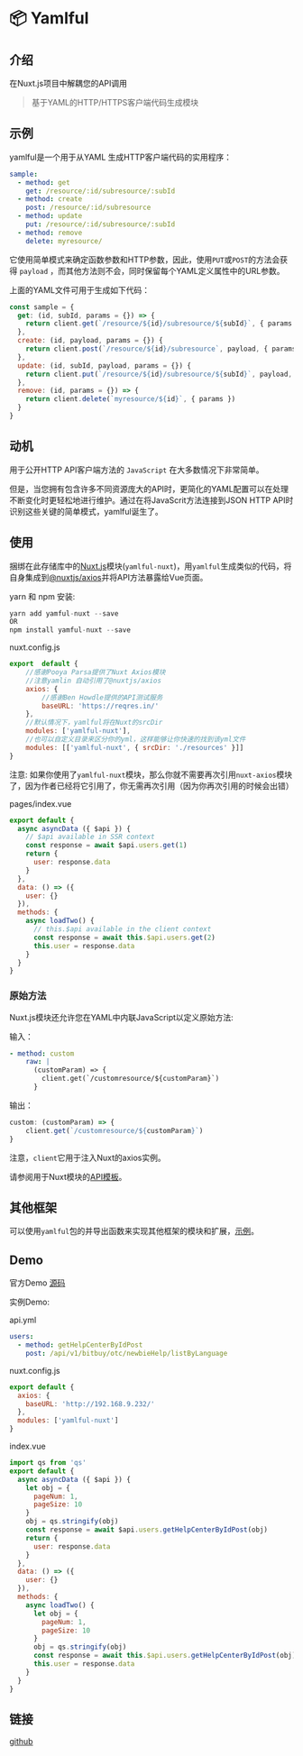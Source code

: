 # 📦 Yamlful

## 介绍

在Nuxt.js项目中解耦您的API调用

> 基于YAML的HTTP/HTTPS客户端代码生成模块

## 示例

yamlful是一个用于从YAML 生成HTTP客户端代码的实用程序：

```yaml
sample:
  - method: get
    get: /resource/:id/subresource/:subId
  - method: create
    post: /resource/:id/subresource
  - method: update
    put: /resource/:id/subresource/:subId
  - method: remove
    delete: myresource/
```

它使用简单模式来确定函数参数和HTTP参数，因此，使用`PUT`或`POST`的方法会获得 `payload` ，而其他方法则不会，同时保留每个YAML定义属性中的URL参数。

上面的YAML文件可用于生成如下代码：

```js
const sample = {
  get: (id, subId, params = {}) => {
    return client.get(`/resource/${id}/subresource/${subId}`, { params })
  },
  create: (id, payload, params = {}) {
    return client.post(`/resource/${id}/subresource`, payload, { params })
  },
  update: (id, subId, payload, params = {}) {
    return client.put(`/resource/${id}/subresource/${subId}`, payload, { params })
  },
  remove: (id, params = {}) => {
    return client.delete(`myresource/${id}`, { params })
  }
}
```

## 动机

用于公开HTTP API客户端方法的 `JavaScript` 在大多数情况下非常简单。

但是，当您拥有包含许多不同资源庞大的API时，更简化的YAML配置可以在处理不断变化时更轻松地进行维护。通过在将JavaScrit方法连接到JSON HTTP API时识别这些关键的简单模式，yamlful诞生了。

## 使用

捆绑在此存储库中的[Nuxt.js](https://nuxtjs.org/)模块(`yamlful-nuxt`)，用`yamlful`生成类似的代码，将自身集成到[@nuxtjs/axios](/nuxt/OfficialModules/Axios.html)并将API方法暴露给Vue页面。

yarn 和 npm 安装:

```js
yarn add yamful-nuxt --save
OR
npm install yamful-nuxt --save
```

nuxt.config.js

```js
export  default {
    //感谢Pooya Parsa提供了Nuxt Axios模块
    //注意yamlin 自动引用了@nuxtjs/axios
    axios: {
        //感谢Ben Howdle提供的API测试服务 
        baseURL: 'https://reqres.in/'
    },
    //默认情况下，yamlful将在Nuxt的srcDir
    modules: ['yamlful-nuxt'],
    //也可以自定义目录来区分你的yml，这样能够让你快速的找到该yml文件
    modules: [['yamlful-nuxt', { srcDir: './resources' }]]
}
```

注意: 如果你使用了`yamlful-nuxt`模块，那么你就不需要再次引用`nuxt-axios`模块了，因为作者已经将它引用了，你无需再次引用（因为你再次引用的时候会出错）

pages/index.vue

```js
export default {
  async asyncData ({ $api }) {
    // $api available in SSR context
    const response = await $api.users.get(1)
    return {
      user: response.data
    }
  },
  data: () => ({
    user: {}
  }),
  methods: {
    async loadTwo() {
      // this.$api available in the client context
      const response = await this.$api.users.get(2)
      this.user = response.data
    }
  }
}
```

### 原始方法

Nuxt.js模块还允许您在YAML中内联JavaScript以定义原始方法:

输入：

```yaml
- method: custom
    raw: |
      (customParam) => {
      	client.get(`/customresource/${customParam}`)
      }
```

输出：

```js
custom: (customParam) => {
    client.get(`/customresource/${customParam}`)
}
```

注意，`client`它用于注入Nuxt的axios实例。

请参阅用于Nuxt模块的[API模板](https://github.com/galvez/yamlful/blob/master/packages/yamlful-nuxt/templates/api.js)。

## 其他框架

可以使用`yamlful`包的并导出函数来实现其他框架的模块和扩展，[示例](https://github.com/galvez/yamlful/blob/master/packages/yamlful-nuxt/index.js)。

## Demo

官方Demo [源码](https://github.com/galvez/yamlful/tree/master/nuxt-example)

实例Demo:

api.yml

```yaml
users:
  - method: getHelpCenterByIdPost
    post: /api/v1/bitbuy/otc/newbieHelp/listByLanguage
```

nuxt.config.js

```js
export default {
  axios: {
    baseURL: 'http://192.168.9.232/'
  },
  modules: ['yamlful-nuxt']
}
```

index.vue

```js
import qs from 'qs'
export default {
  async asyncData ({ $api }) {
    let obj = {
      pageNum: 1,
      pageSize: 10
    }
    obj = qs.stringify(obj)
    const response = await $api.users.getHelpCenterByIdPost(obj)
    return {
      user: response.data
    }
  },
  data: () => ({
    user: {}
  }),
  methods: {
    async loadTwo() {
      let obj = {
        pageNum: 1,
        pageSize: 10
      }
      obj = qs.stringify(obj)
      const response = await this.$api.users.getHelpCenterByIdPost(obj)
      this.user = response.data
    }
  }
}
```

## 链接

[github](https://github.com/galvez/yamlful)
